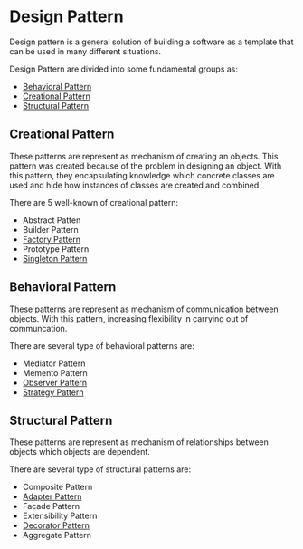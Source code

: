 # Design Pattern
Design pattern is a general solution of building a software as a template that can be used in many different situations.

Design Pattern are divided into some fundamental groups as:
 - [Behavioral Pattern](https://github.com/wliam06/design-patterns/tree/master/Behavioral%20Pattern)
 - [Creational Pattern](https://github.com/wliam06/design-patterns/tree/master/Creational%20Pattern)
 - [Structural Pattern](https://github.com/wliam06/design-patterns/tree/master/Structural%20Pattern)

## Creational Pattern
These patterns are represent as mechanism of creating an objects. This pattern was created because of the problem in designing an object. With this pattern, they encapsulating knowledge which concrete classes are used and hide how instances of classes are created and combined.

There are 5 well-known of creational pattern:
 - Abstract Patten
 - Builder Pattern
 - [Factory Pattern](https://github.com/wliam06/design-patterns/tree/master/Creational%20Pattern/FactoryPattern)
 - Prototype Pattern
 - [Singleton Pattern](https://github.com/wliam06/design-patterns/tree/master/Creational%20Pattern/SingletonPattern)

## Behavioral Pattern
These patterns are represent as mechanism of communication between objects. With this pattern, increasing flexibility in carrying out of communcation.

There are several type of behavioral patterns are:
 - Mediator Pattern
 - Memento Pattern
 - [Observer Pattern](https://github.com/wliam06/design-patterns/tree/master/Behavioral%20Pattern/ObserverPattern)
 - [Strategy Pattern](https://github.com/wliam06/design-patterns/tree/master/Behavioral%20Pattern/StrategyPattern)


## Structural Pattern
These patterns are represent as mechanism of relationships between objects which objects are dependent. 

There are several type of structural patterns are:
 - Composite Pattern
 - [Adapter Pattern](https://github.com/wliam06/design-patterns/tree/master/Structural%20Pattern/AdapterPattern)
 - Facade Pattern
 - Extensibility Pattern
 - [Decorator Pattern](https://github.com/wliam06/design-patterns/tree/master/Structural%20Pattern/DecoratorPattern)
 - Aggregate Pattern
